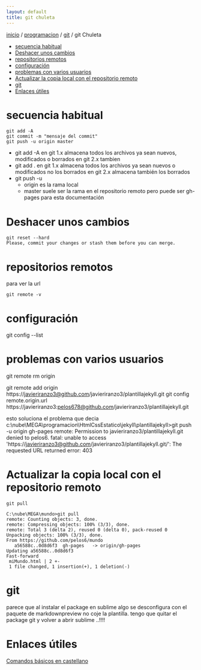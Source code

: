 ```yaml
---
layout: default
title: git chuleta
---
```

[inicio](index.html)  / [programacion](programacion.html) / [git](git.html) / git Chuleta 
<!-- MarkdownTOC -->

- [secuencia habitual](#secuencia-habitual)
- [Deshacer unos cambios](#deshacer-unos-cambios)
- [repositorios remotos](#repositorios-remotos)
- [configuración](#configuración)
- [problemas con varios usuarios](#problemas-con-varios-usuarios)
- [Actualizar la copia local con el repositorio remoto](#actualizar-la-copia-local-con-el-repositorio-remoto)
- [git](#git)
- [Enlaces útiles](#enlaces-útiles)

<!-- /MarkdownTOC -->

# secuencia habitual

```
git add -A
git commit -m "mensaje del commit"
git push -u origin master
```

- git add -A
en git 1.x almacena todos los archivos ya sean nuevos, modificados o borrados
en git 2.x tambien
- git add .
en git 1.x almacena todos los archivos ya sean nuevos o modificados no los borrados
en git 2.x almacena también los borrados
- git push -u 
    + origin es la rama local
    + master suele ser la rama en el repositorio remoto pero puede ser gh-pages para esta documentación

# Deshacer unos cambios
```
git reset --hard 
Please, commit your changes or stash them before you can merge.
```

# repositorios remotos
para ver la url 

```
git remote -v 
```

# configuración
git config --list
# problemas con varios usuarios
git remote rm origin

git remote add origin https://javieriranzo3@github.com/javieriranzo3/plantillajekyll.git
git config remote.origin.url https://javieriranzo3:pelos678@github.com/javieriranzo3/plantillajekyll.git

esto soluciona el problema que decia 
c:\nube\MEGA\programacion\HtmlCssEstatico\jekyll\plantillajekyll>git push -u origin gh-pages
remote: Permission to javieriranzo3/plantillajekyll.git denied to pelos6.
fatal: unable to access 'https://javieriranzo3@github.com/javieriranzo3/plantillajekyll.git/': The requested URL returned error: 403

# Actualizar la copia local con el repositorio remoto
```
git pull

C:\nube\MEGA\mundo>git pull
remote: Counting objects: 3, done.
remote: Compressing objects: 100% (3/3), done.
remote: Total 3 (delta 2), reused 0 (delta 0), pack-reused 0
Unpacking objects: 100% (3/3), done.
From https://github.com/pelos6/mundo
   a56588c..0d8d6f3  gh-pages   -> origin/gh-pages
Updating a56588c..0d8d6f3
Fast-forward
 miMundo.html | 2 +-
 1 file changed, 1 insertion(+), 1 deletion(-) 
```


# git
parece que al instalar el package en sublime algo se desconfigura con 
el paquete de markdownpreview 
no coje la plantilla. 
tengo que quitar el package git y volver a abrir sublime ..!!!! 

# Enlaces útiles
[Comandos básicos en castellano](http://rogerdudler.github.io/git-guide/index.es.html)
